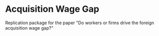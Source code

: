 # Acquisition Wage Gap
 Replication package for the paper "Do workers or firms drive the foreign acquisition wage gap?"
